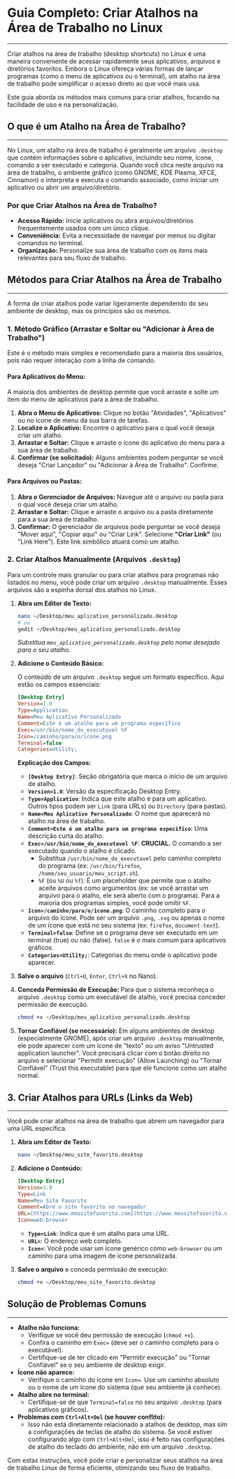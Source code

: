 # Guia Completo: Criar Atalhos na Área de Trabalho no Linux
---

Criar atalhos na área de trabalho (desktop shortcuts) no Linux é uma maneira conveniente de acessar rapidamente seus aplicativos, arquivos e diretórios favoritos. Embora o Linux ofereça várias formas de lançar programas (como o menu de aplicativos ou o terminal), um atalho na área de trabalho pode simplificar o acesso direto ao que você mais usa.

Este guia aborda os métodos mais comuns para criar atalhos, focando na facilidade de uso e na personalização.

## O que é um Atalho na Área de Trabalho?
---

No Linux, um atalho na área de trabalho é geralmente um arquivo `.desktop` que contém informações sobre o aplicativo, incluindo seu nome, ícone, comando a ser executado e categoria. Quando você clica neste arquivo na área de trabalho, o ambiente gráfico (como GNOME, KDE Plasma, XFCE, Cinnamon) o interpreta e executa o comando associado, como iniciar um aplicativo ou abrir um arquivo/diretório.

### Por que Criar Atalhos na Área de Trabalho?

* **Acesso Rápido:** Inicie aplicativos ou abra arquivos/diretórios frequentemente usados com um único clique.
* **Conveniência:** Evita a necessidade de navegar por menus ou digitar comandos no terminal.
* **Organização:** Personalize sua área de trabalho com os itens mais relevantes para seu fluxo de trabalho.

## Métodos para Criar Atalhos na Área de Trabalho
---

A forma de criar atalhos pode variar ligeiramente dependendo do seu ambiente de desktop, mas os princípios são os mesmos.

### 1. Método Gráfico (Arrastar e Soltar ou "Adicionar à Área de Trabalho")

Este é o método mais simples e recomendado para a maioria dos usuários, pois não requer interação com a linha de comando.

#### Para Aplicativos do Menu:

A maioria dos ambientes de desktop permite que você arraste e solte um item do menu de aplicativos para a área de trabalho.

1.  **Abra o Menu de Aplicativos:** Clique no botão "Atividades", "Aplicativos" ou no ícone de menu da sua barra de tarefas.
2.  **Localize o Aplicativo:** Encontre o aplicativo para o qual você deseja criar um atalho.
3.  **Arrastar e Soltar:** Clique e arraste o ícone do aplicativo do menu para a sua área de trabalho.
4.  **Confirmar (se solicitado):** Alguns ambientes podem perguntar se você deseja "Criar Lançador" ou "Adicionar à Área de Trabalho". Confirme.

#### Para Arquivos ou Pastas:

1.  **Abra o Gerenciador de Arquivos:** Navegue até o arquivo ou pasta para o qual você deseja criar um atalho.
2.  **Arrastar e Soltar:** Clique e arraste o arquivo ou a pasta diretamente para a sua área de trabalho.
3.  **Confirmar:** O gerenciador de arquivos pode perguntar se você deseja "Mover aqui", "Copiar aqui" ou "Criar Link". Selecione **"Criar Link"** (ou "Link Here"). Este link simbólico atuará como um atalho.

### 2. Criar Atalhos Manualmente (Arquivos `.desktop`)

Para um controle mais granular ou para criar atalhos para programas não listados no menu, você pode criar um arquivo `.desktop` manualmente. Esses arquivos são a espinha dorsal dos atalhos no Linux.

1.  **Abra um Editor de Texto:**
    ```bash
    nano ~/Desktop/meu_aplicativo_personalizado.desktop
    # ou
    gedit ~/Desktop/meu_aplicativo_personalizado.desktop
    ```
    *Substitua `meu_aplicativo_personalizado.desktop` pelo nome desejado para o seu atalho.*

2.  **Adicione o Conteúdo Básico:**

    O conteúdo de um arquivo `.desktop` segue um formato específico. Aqui estão os campos essenciais:

    ```ini
    [Desktop Entry]
    Version=1.0
    Type=Application
    Name=Meu Aplicativo Personalizado
    Comment=Este é um atalho para um programa específico
    Exec=/usr/bin/nome_do_executavel %F
    Icon=/caminho/para/o/icone.png
    Terminal=false
    Categories=Utility;
    ```

    **Explicação dos Campos:**

    * **`[Desktop Entry]`**: Seção obrigatória que marca o início de um arquivo de atalho.
    * **`Version=1.0`**: Versão da especificação Desktop Entry.
    * **`Type=Application`**: Indica que este atalho é para um aplicativo. Outros tipos podem ser `Link` (para URLs) ou `Directory` (para pastas).
    * **`Name=Meu Aplicativo Personalizado`**: O nome que aparecerá no atalho na área de trabalho.
    * **`Comment=Este é um atalho para um programa específico`**: Uma descrição curta do atalho.
    * **`Exec=/usr/bin/nome_do_executavel %F`**: **CRUCIAL.** O comando a ser executado quando o atalho é clicado.
        * Substitua `/usr/bin/nome_do_executavel` pelo caminho completo do programa (ex: `/usr/bin/firefox`, `/home/seu_usuario/meu_script.sh`).
        * `%F` (ou `%U` ou `%f`): É um placeholder que permite que o atalho aceite arquivos como argumentos (ex: se você arrastar um arquivo para o atalho, ele será aberto com o programa). Para a maioria dos programas simples, você pode omitir `%F`.
    * **`Icon=/caminho/para/o/icone.png`**: O caminho completo para o arquivo do ícone. Pode ser um arquivo `.png`, `.svg` ou apenas o nome de um ícone que está no seu sistema (ex: `firefox`, `document-text`).
    * **`Terminal=false`**: Define se o programa deve ser executado em um terminal (true) ou não (false). `false` é o mais comum para aplicativos gráficos.
    * **`Categories=Utility;`**: Categorias do menu onde o aplicativo pode aparecer.

3.  **Salve o arquivo** (`Ctrl+O`, `Enter`, `Ctrl+X` no Nano).

4.  **Conceda Permissão de Execução:**
    Para que o sistema reconheça o arquivo `.desktop` como um executável de atalho, você precisa conceder permissão de execução.

    ```bash
    chmod +x ~/Desktop/meu_aplicativo_personalizado.desktop
    ```

5.  **Tornar Confiável (se necessário):**
    Em alguns ambientes de desktop (especialmente GNOME), após criar um arquivo `.desktop` manualmente, ele pode aparecer com um ícone de "texto" ou um aviso "Untrusted application launcher". Você precisará clicar com o botão direito no arquivo e selecionar "Permitir execução" (Allow Launching) ou "Tornar Confiável" (Trust this executable) para que ele funcione como um atalho normal.

## 3. Criar Atalhos para URLs (Links da Web)
---

Você pode criar atalhos na área de trabalho que abrem um navegador para uma URL específica.

1.  **Abra um Editor de Texto:**
    ```bash
    nano ~/Desktop/meu_site_favorito.desktop
    ```

2.  **Adicione o Conteúdo:**

    ```ini
    [Desktop Entry]
    Version=1.0
    Type=Link
    Name=Meu Site Favorito
    Comment=Abre o site favorito no navegador
    URL=[https://www.meusitefavorito.com](https://www.meusitefavorito.com)
    Icon=web-browser
    ```
    * **`Type=Link`**: Indica que é um atalho para uma URL.
    * **`URL=`**: O endereço web completo.
    * **`Icon=`**: Você pode usar um ícone genérico como `web-browser` ou um caminho para uma imagem de ícone personalizada.

3.  **Salve o arquivo** e conceda permissão de execução:
    ```bash
    chmod +x ~/Desktop/meu_site_favorito.desktop
    ```

## Solução de Problemas Comuns
---

* **Atalho não funciona:**
    * Verifique se você deu permissão de execução (`chmod +x`).
    * Confira o caminho em `Exec=` (deve ser o caminho completo para o executável).
    * Certifique-se de ter clicado em "Permitir execução" ou "Tornar Confiável" se o seu ambiente de desktop exigir.
* **Ícone não aparece:**
    * Verifique o caminho do ícone em `Icon=`. Use um caminho absoluto ou o nome de um ícone do sistema (que seu ambiente já conhece).
* **Atalho abre no terminal:**
    * Certifique-se de que `Terminal=false` no seu arquivo `.desktop` (para aplicativos gráficos).
* **Problemas com `Ctrl+Alt+Del` (se houver conflito):**
    * Isso não está diretamente relacionado a atalhos de desktop, mas sim a configurações de teclas de atalho do sistema. Se você estiver configurando algo com `Ctrl+Alt+Del`, isso é feito nas configurações de atalho do teclado do ambiente, não em um arquivo `.desktop`.

Com estas instruções, você pode criar e personalizar seus atalhos na área de trabalho Linux de forma eficiente, otimizando seu fluxo de trabalho.
